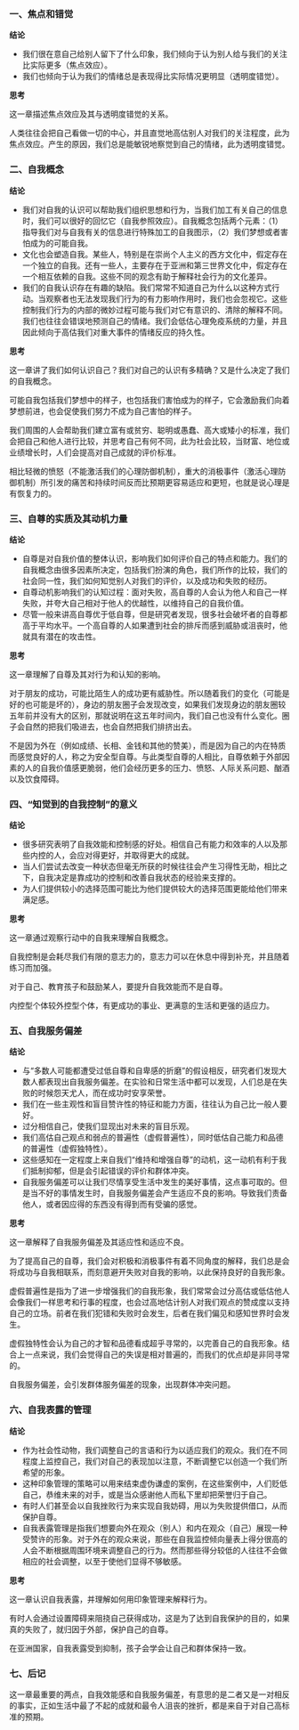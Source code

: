 ### 一、焦点和错觉

**结论**

- 我们很在意自己给别人留下了什么印象，我们倾向于认为别人给与我们的关注比实际更多（焦点效应）。
- 我们也倾向于认为我们的情绪总是表现得比实际情况更明显（透明度错觉）。

**思考**

这一章描述焦点效应及其与透明度错觉的关系。

人类往往会把自己看做一切的中心，并且直觉地高估别人对我们的关注程度，此为焦点效应。产生的原因，我们总是能敏锐地察觉到自己的情绪，此为透明度错觉。

### 二、自我概念

**结论**

- 我们对自我的认识可以帮助我们组织思想和行为，当我们加工有关自己的信息时，我们可以很好的回忆它（自我参照效应）。自我概念包括两个元素：（1）指导我们对与自我有关的信息进行特殊加工的自我图示，（2）我们梦想或者害怕成为的可能自我。
- 文化也会塑造自我。某些人，特别是在崇尚个人主义的西方文化中，假定存在一个独立的自我。还有一些人，主要存在于亚洲和第三世界文化中，假定存在一个相互依赖的自我。这些不同的观念有助于解释社会行为的文化差异。
- 我们的自我认识存在有趣的缺陷。我们常常不知道自己为什么以这种方式行动。当观察者也无法发现我们行为的有力影响作用时，我们也会忽视它。这些控制我们行为的内部的微妙过程可能与我们对它有意识的、清除的解释不同。我们也往往会错误地预测自己的情绪。我们会低估心理免疫系统的力量，并且因此倾向于高估我们对重大事件的情绪反应的持久性。

**思考**

这一章讲了我们如何认识自己？我们对自己的认识有多精确？又是什么决定了我们的自我概念。

可能自我包括我们梦想中的样子，也包括我们害怕成为的样子，它会激励我们向着梦想前进，也会促使我们努力不成为自己害怕的样子。

我们周围的人会帮助我们建立富有或贫穷、聪明或愚蠢、高大或矮小的标准，我们会把自己和他人进行比较，并思考自己有何不同，此为社会比较，当财富、地位或业绩增长时，人们会提高对自己成就的评价标准。

相比轻微的愤怒（不能激活我们的心理防御机制），重大的消极事件（激活心理防御机制）所引发的痛苦和持续时间反而比预期更容易适应和更短，也就是说心理是有恢复力的。

### 三、自尊的实质及其动机力量

**结论**

- 自尊是对自我价值的整体认识，影响我们如何评价自己的特点和能力。我们的自我概念由很多因素所决定，包括我们扮演的角色，我们所作的比较，我们的社会同一性，我们如何知觉别人对我们的评价，以及成功和失败的经历。
- 自尊动机影响我们的认知过程：面对失败，高自尊的人会认为他人和自己一样失败，并夸大自己相对于他人的优越性，以维持自己的自我价值。
- 尽管一般来讲高自尊优于低自尊，但是研究者发现，很多社会破坏者的自尊都高于平均水平。一个高自尊的人如果遭到社会的排斥而感到威胁或沮丧时，他就具有潜在的攻击性。

**思考**

这一章理解了自尊及其对行为和认知的影响。

对于朋友的成功，可能比陌生人的成功更有威胁性。所以随着我们的变化（可能是好的也可能是坏的），身边的朋友圈子会发现改变，如果我们发现身边的朋友圈较五年前并没有大的区别，那就说明在这五年时间内，我们自己也没有什么变化。圈子会自然的把我们吸进去，也会自然把我们排挤出去。

不是因为外在（例如成绩、长相、金钱和其他的赞美），而是因为自己的内在特质而感觉良好的人，称之为安全型自尊。与此类型自尊的人相比，自尊依赖于外部因素的人的自我价值感更脆弱，他们会经历更多的压力、愤怒、人际关系问题、酗酒以及饮食障碍。

### 四、“知觉到的自我控制”的意义

**结论**

- 很多研究表明了自我效能和控制感的好处。相信自己有能力和效率的人以及那些内控的人，会应对得更好，并取得更大的成就。
- 当人们尝试去改变一种状态但毫无所获的时候往往会产生习得性无助，相比之下，自我决定是靠成功的控制和改善自我状态的经验来支撑的。
- 为人们提供较小的选择范围可能比为他们提供较大的选择范围更能给他们带来满足感。

**思考**

这一章通过观察行动中的自我来理解自我概念。

自我控制是会耗尽我们有限的意志力的，意志力可以在休息中得到补充，并且随着练习而加强。

对于自己、教育孩子和鼓励某人，要提升自我效能而不是自尊。

内控型个体较外控型个体，有更成功的事业、更满意的生活和更强的适应力。

### 五、自我服务偏差

**结论**

- 与“多数人可能都遭受过低自尊和自卑感的折磨”的假设相反，研究者们发现大数人都表现出自我服务偏差。在实验和日常生活中都可以发现，人们总是在失败的时候怨天尤人，而在成功时安享荣誉。
- 我们在一些主观性和盲目赞许性的特征和能力方面，往往认为自己比一般人要好。
- 过分相信自己，使我们显现出对未来的盲目乐观。
- 我们高估自己观点和弱点的普遍性（虚假普遍性），同时低估自己能力和品德的普遍性（虚假独特性）。
- 这些感知在一定程度上来自我们“维持和增强自尊”的动机，这一动机有利于我们抵制抑郁，但是会引起错误的评价和群体冲突。
- 自我服务偏差可以让我们尽情享受生活中发生的美好事情，这点事可取的。但是当不好的事情发生时，自我服务偏差会产生适应不良的影响。导致我们责备他人，或者因应得的东西没有得到而有受骗的感觉。

**思考**

这一章解释了自我服务偏差及其适应性和适应不良。

为了提高自己的自尊，我们会对积极和消极事件有着不同角度的解释，我们总是会将成功与自我相联系，而刻意避开失败对自我的影响，以此保持良好的自我形象。

虚假普遍性是指为了进一步增强我们的自我形象，我们常常会过分高估或低估他人会像我们一样思考和行事的程度，也会过高地估计别人对我们观点的赞成度以支持自己的立场。前者在我们犯错和失败时会发生，后者在我们偏见和感知世界时会发生。

虚假独特性会认为自己的才智和品德看成超乎寻常的，以完善自己的自我形象。结合上一点来说，我们会觉得自己的失误是相对普遍的，而我们的优点却是非同寻常的。

自我服务偏差，会引发群体服务偏差的现象，出现群体冲突问题。

### 六、自我表露的管理

**结论**

- 作为社会性动物，我们调整自己的言语和行为以适应我们的观众。我们在不同程度上监控自己，我们对自己的表现加以注意，不断调整它以创造一个我们所希望的形象。
- 这种印象管理的策略可以用来结束虚伪谦虚的案例，在这些案例中，人们贬低自己，恭维未来的对手，或是当众感谢他人而私下里却把荣誉归于自己。
- 有时人们甚至会以自我挫败行为来实现自我妨碍，用以为失败提供借口，从而保护自尊。
- 自我表露管理是指我们想要向外在观众（别人）和内在观众（自己）展现一种受赞许的形象。对于外在的观众来说，那些在自我监控倾向量表上得分很高的人会不断根据周围环境来调整自己的行为。然而那些得分较低的人往往不会做相应的社会调整，以至于使他们显得不够敏感。

**思考**

这一章认识自我表露，并理解如何用印象管理来解释行为。

有时人会通过设置障碍来阻挠自己获得成功，这是为了达到自我保护的目的，如果真的失败了，就归因于外部，保护自己的自尊。

在亚洲国家，自我表露受到抑制，孩子会学会让自己和群体保持一致。

### 七、后记

这一章最重要的两点，自我效能感和自我服务偏差，有意思的是二者又是一对相反的事实，正如生活中最了不起的成就和最令人沮丧的挫折，都是来自于对自己高标准的预期。